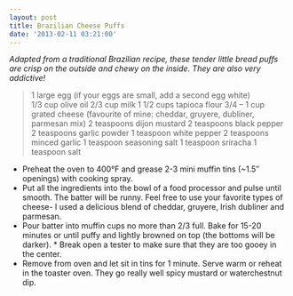```yaml
---
layout: post
title: Brazilian Cheese Puffs
date: '2013-02-11 03:21:00'
---
```


*Adapted from a traditional Brazilian recipe, these tender little bread puffs are crisp on the outside and chewy on the inside. They are also very addictive!*

> 1 large egg (if your eggs are small, add a second egg white)  
1/3 cup olive oil
2/3 cup milk
1 1/2 cups tapioca flour
3/4 – 1 cup grated cheese (favourite of mine: cheddar, gruyere, dubliner, parmesan mix)
2 teaspoons dijon mustard
2 teaspoons black pepper
2 teaspoons garlic powder
1 teaspoon white pepper
2 teaspoons minced garlic
1 teaspoon seasoning salt
1 teaspoon sriracha
1 teaspoon salt

* Preheat the oven to 400°F and grease 2-3 mini muffin tins (~1.5″ openings) with cooking spray.
* Put all the ingredients into the bowl of a food processor and pulse until smooth. The batter will be runny. Feel free to use your favorite types of cheese- I used a delicious blend of cheddar, gruyere, Irish dubliner and parmesan.
* Pour batter into muffin cups no more than 2/3 full. Bake for 15-20 minutes or until puffy and lightly browned on top (the bottoms will be darker). * Break open a tester to make sure that they are too gooey in the center.
* Remove from oven and let sit in tins for 1 minute. Serve warm or reheat in the toaster oven. They go really well spicy mustard or waterchestnut dip.
